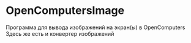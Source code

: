 # OpenComputersImage
Программа для вывода изображений на экран(ы) в OpenComputers
Здесь же есть и конвертер изображений
